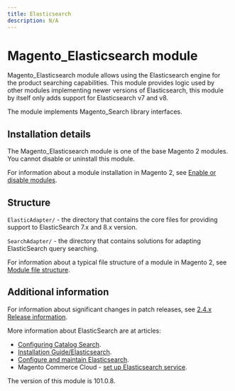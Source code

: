 ```yaml
---
title: Elasticsearch
description: N/A
---
```


# Magento_Elasticsearch module

Magento_Elasticsearch module allows using the Elasticsearch engine for the product searching capabilities. This module
provides logic used by other modules implementing newer versions of Elasticsearch, this module by itself only adds
support for Elasticsearch v7 and v8.

The module implements Magento_Search library interfaces.

## Installation details

The Magento_Elasticsearch module is one of the base Magento 2 modules. You cannot disable or uninstall this module.

For information about a module installation in Magento 2, see [Enable or disable modules](https://experienceleague.adobe.com/en/docs/commerce-operations/installation-guide/tutorials/manage-modules).

## Structure

`ElasticAdapter/` - the directory that contains the core files for providing support to ElasticSearch 7.x and 8.x
version.

`SearchAdapter/` - the directory that contains solutions for adapting ElasticSearch query searching.

For information about a typical file structure of a module in Magento 2, see [Module file structure](https://developer.adobe.com/commerce/php/development/build/component-file-structure/#module-file-structure).

## Additional information

For information about significant changes in patch releases, see [2.4.x Release information](https://experienceleague.adobe.com/en/docs/commerce-operations/release/notes/overview).

More information about ElasticSearch are at articles:

- [Configuring Catalog Search](https://experienceleague.adobe.com/en/docs/commerce-admin/catalog/catalog/search/search-configuration).
- [Installation Guide/Elasticsearch](https://experienceleague.adobe.com/en/docs/commerce-operations/installation-guide/prerequisites/search-engine/overview).
- [Configure and maintain Elasticsearch](https://experienceleague.adobe.com/en/docs/commerce-operations/configuration-guide/search/overview-search).
- Magento Commerce Cloud - [set up Elasticsearch service](https://experienceleague.adobe.com/en/docs/commerce-on-cloud/user-guide/configure/service/elasticsearch).

<InlineAlert slots="text" />
The version of this module is 101.0.8.
